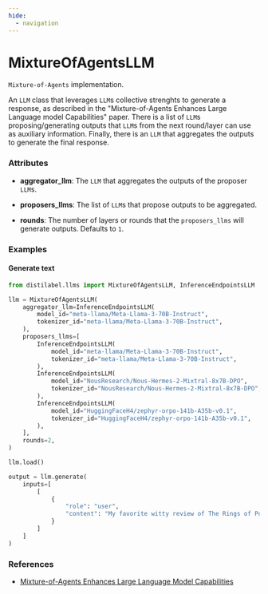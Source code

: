 ```yaml
---
hide:
  - navigation
---
```

# MixtureOfAgentsLLM


`Mixture-of-Agents` implementation.



An `LLM` class that leverages `LLM`s collective strenghts to generate a response,
    as described in the "Mixture-of-Agents Enhances Large Language model Capabilities"
    paper. There is a list of `LLM`s proposing/generating outputs that `LLM`s from the next
    round/layer can use as auxiliary information. Finally, there is an `LLM` that aggregates
    the outputs to generate the final response.





### Attributes

- **aggregator_llm**: The `LLM` that aggregates the outputs of the proposer `LLM`s.

- **proposers_llms**: The list of `LLM`s that propose outputs to be aggregated.

- **rounds**: The number of layers or rounds that the `proposers_llms` will generate  outputs. Defaults to `1`.







### Examples


#### Generate text
```python
from distilabel.llms import MixtureOfAgentsLLM, InferenceEndpointsLLM

llm = MixtureOfAgentsLLM(
    aggregator_llm=InferenceEndpointsLLM(
        model_id="meta-llama/Meta-Llama-3-70B-Instruct",
        tokenizer_id="meta-llama/Meta-Llama-3-70B-Instruct",
    ),
    proposers_llms=[
        InferenceEndpointsLLM(
            model_id="meta-llama/Meta-Llama-3-70B-Instruct",
            tokenizer_id="meta-llama/Meta-Llama-3-70B-Instruct",
        ),
        InferenceEndpointsLLM(
            model_id="NousResearch/Nous-Hermes-2-Mixtral-8x7B-DPO",
            tokenizer_id="NousResearch/Nous-Hermes-2-Mixtral-8x7B-DPO",
        ),
        InferenceEndpointsLLM(
            model_id="HuggingFaceH4/zephyr-orpo-141b-A35b-v0.1",
            tokenizer_id="HuggingFaceH4/zephyr-orpo-141b-A35b-v0.1",
        ),
    ],
    rounds=2,
)

llm.load()

output = llm.generate(
    inputs=[
        [
            {
                "role": "user",
                "content": "My favorite witty review of The Rings of Power series is this: Input:",
            }
        ]
    ]
)
```




### References

- [Mixture-of-Agents Enhances Large Language Model Capabilities](https://arxiv.org/abs/2406.04692)

